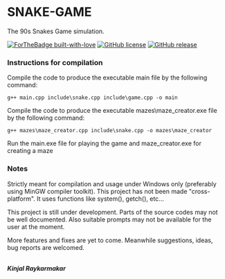 # SNAKE-GAME
The 90s Snakes Game simulation.

[![ForTheBadge built-with-love](http://ForTheBadge.com/images/badges/built-with-love.svg)](https://github.com/Kinjalrk2k)
[![GitHub license](https://img.shields.io/github/license/Naereen/StrapDown.js.svg)](https://github.com/Kinjalrk2k/SNAKE-GAME/blob/master/LICENSE)
[![GitHub release](https://img.shields.io/github/release/Naereen/StrapDown.js.svg)](https://github.com/Kinjalrk2k/SNAKE-GAME/releases)





### Instructions for compilation
Compile the code to produce the executable main file by the following command:
````
g++ main.cpp include\snake.cpp include\game.cpp -o main
````
Compile the code to produce the executable mazes\maze_creator.exe file by the following command:
````
g++ mazes\maze_creator.cpp include\snake.cpp -o mazes\maze_creator
````
Run the main.exe file for playing the game and maze_creator.exe for creating a maze

### Notes
Strictly meant for compilation and usage under Windows only (preferably using MinGW compiler toolkit).
This project has not been made "cross-platform".
It uses functions like system(), getch(), etc...

This project is still under development. Parts of the source codes may not be well documented.
Also suitable prompts may not be available for the user at the moment.

More features and fixes are yet to come. Meanwhile suggestions, ideas, bug reports are welcomed.

<br>***Kinjal Raykarmakar***
